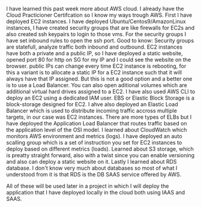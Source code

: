 I have learned this past week more about AWS cloud.
I already have the Cloud Practicioner Certifcation so I know my ways trough AWS.
First I have deployed EC2 instances. I have deployed Ubuntu/Centos9/AmazonLinux instances, I have created security groups that are like firewalls for EC2s and also created ssh keypairs to login to those vms. For the security groups I have set inbound rules to open the ssh port.
Good to know: Security groups are statefull, analyze traffic both inbound and outbound.
EC2 instances have both a private and a public IP, so I have deployed a static website, opened port 80 for http on SG for my IP and I could see the website on the browser.
public IPs can change every time EC2 instance is rebooting, for this a variant is to allocate a static IP for a EC2 instance such that it will always have that IP assigned. But this is not a good option and a better one is to use a Load Balancer.
You can also open aditional volumes which are additional virtual hard drives assigned to a EC2.
I have also used AWS CLI to deploy an EC2 using a dedicated IAM user.
EBS or Elastic Block Storage is a block-storage designed for EC2.
I ahve also deployed an Elastic Load Balancer which is used to distribute incoming traffic accross multiple targets, in our case was EC2 instances. There are more types of ELBs but I have deployed the Application Load Balancer that routes traffic based on the application level of the OSI model.
I learned about CloudWatch which monitors AWS environment and metrics (logs).
I have deployed an auto scalling group which is a set of instruction you set for EC2 instances to deploy based on different metrics (loads).
Learned about S3 storage, which is preatty straight forward, also with a twist since you can enable versioning and also can deploy a static website on it.
Lastly I learned about RDS database. I don't know very much about databases so most of what I understood from it is that RDS is the DB SAAS service offered by AWS.

All of these will be used later in a project in which I will deploy the application that I have deployed locally in the cloud both using IAAS and SAAS.

